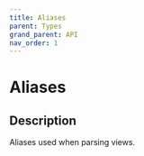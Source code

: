 ```yaml
---
title: Aliases
parent: Types
grand_parent: API
nav_order: 1
---
```


# Aliases

## Description

Aliases used when parsing views.
